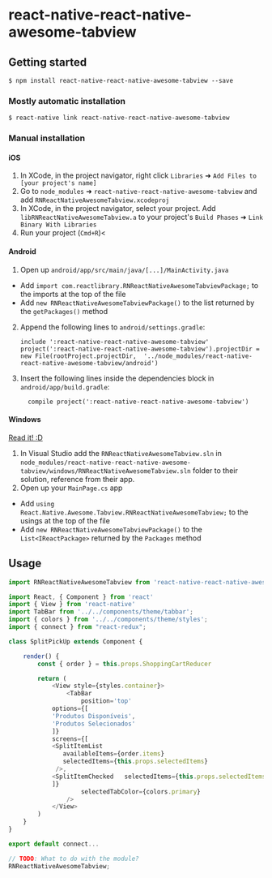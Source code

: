 # react-native-react-native-awesome-tabview

## Getting started

`$ npm install react-native-react-native-awesome-tabview --save`

### Mostly automatic installation

`$ react-native link react-native-react-native-awesome-tabview`

### Manual installation

#### iOS

1. In XCode, in the project navigator, right click `Libraries` ➜ `Add Files to [your project's name]`
2. Go to `node_modules` ➜ `react-native-react-native-awesome-tabview` and add `RNReactNativeAwesomeTabview.xcodeproj`
3. In XCode, in the project navigator, select your project. Add `libRNReactNativeAwesomeTabview.a` to your project's `Build Phases` ➜ `Link Binary With Libraries`
4. Run your project (`Cmd+R`)<

#### Android

1. Open up `android/app/src/main/java/[...]/MainActivity.java`

- Add `import com.reactlibrary.RNReactNativeAwesomeTabviewPackage;` to the imports at the top of the file
- Add `new RNReactNativeAwesomeTabviewPackage()` to the list returned by the `getPackages()` method

2. Append the following lines to `android/settings.gradle`:
   ```
   include ':react-native-react-native-awesome-tabview'
   project(':react-native-react-native-awesome-tabview').projectDir = new File(rootProject.projectDir, 	'../node_modules/react-native-react-native-awesome-tabview/android')
   ```
3. Insert the following lines inside the dependencies block in `android/app/build.gradle`:
   ```
     compile project(':react-native-react-native-awesome-tabview')
   ```

#### Windows

[Read it! :D](https://github.com/ReactWindows/react-native)

1. In Visual Studio add the `RNReactNativeAwesomeTabview.sln` in `node_modules/react-native-react-native-awesome-tabview/windows/RNReactNativeAwesomeTabview.sln` folder to their solution, reference from their app.
2. Open up your `MainPage.cs` app

- Add `using React.Native.Awesome.Tabview.RNReactNativeAwesomeTabview;` to the usings at the top of the file
- Add `new RNReactNativeAwesomeTabviewPackage()` to the `List<IReactPackage>` returned by the `Packages` method

## Usage

```javascript
import RNReactNativeAwesomeTabview from 'react-native-react-native-awesome-tabview';

import React, { Component } from 'react'
import { View } from 'react-native'
import TabBar from '../../components/theme/tabbar';
import { colors } from '../../components/theme/styles';
import { connect } from "react-redux";

class SplitPickUp extends Component {

    render() {
        const { order } = this.props.ShoppingCartReducer

        return (
            <View style={styles.container}>
                <TabBar
                    position='top'
		    options={[
			'Produtos Disponíveis',
			'Produtos Selecionados'
		    ]}
		    screens={[
			<SplitItemList
			   availableItems={order.items}
		  	   selectedItems={this.props.selectedItems}
			 />,
			<SplitItemChecked	selectedItems={this.props.selectedItems} />
		    ]}
                    selectedTabColor={colors.primary}
                />
            </View>
        )
    }
}

export default connect...

// TODO: What to do with the module?
RNReactNativeAwesomeTabview;
```
